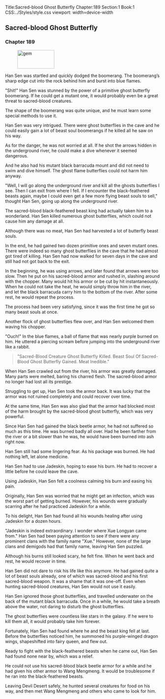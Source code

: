Title:Sacred-blood Ghost Butterfly 
Chapter:189 
Section:1 
Book:1 
CSS:../Styles/style.css 
viewport: width=device-width
  
## Sacred-blood Ghost Butterfly
### Chapter 189 
<figure>
	<img src="../Images/gem.gif" alt="gem" id="gem" width="120" height="60" />
</figure>
  

  
  Han Sen was startled and quickly dodged the boomerang. The boomerang’s sharp edge cut into the rock behind him and burst into blue flames.

"Shit!" Han Sen was stunned by the power of a primitive ghost butterfly boomerang. If he could get a mutant one, it would probably even be a great threat to sacred-blood creatures.

The shape of the boomerang was quite unique, and he must learn some special methods to use it.

Han Sen was very intrigued. There were ghost butterflies in the cave and he could easily gain a lot of beast soul boomerangs if he killed all he saw on his way.

As for the danger, he was not worried at all. If he shot the arrows hidden in the underground river, he could make a dive whenever it seemed dangerous.

And he also had his mutant black barracuda mount and did not need to swim and dive himself. The ghost flame butterflies could not harm him anyway.

"Well, I will go along the underground river and kill all the ghosts butterflies I see. Then I can exit from where I fell. If I encounter the black-feathered beasts again, maybe I could even get a few more flying beast souls to sell," thought Han Sen, going up along the underground river.

The sacred-blood black-feathered beast king had actually taken him to a wonderland. Han Sen killed numerous ghost butterflies, which could not cause him any damage at all.

Although there was no meat, Han Sen had harvested a lot of butterfly beast souls.

In the end, he had gained two dozen primitive ones and seven mutant ones. There were indeed so many ghost butterflies in the cave that he had almost got tired of killing. Han Sen had now walked for seven days in the cave and still had not got back to the exit.

In the beginning, he was using arrows, and later found that arrows were too slow. Then he put on his sacred-blood armor and rushed in, slashing around with the chopper. Many would hit his armor or be cut by hit instantaneously. When he could not take the heat, he would simply throw him in the river, and let the black barracuda carry him to the bottom of the river. After some rest, he would repeat the process.

The process had been very satisfying, since it was the first time he got so many beast souls at once.

Another flock of ghost butterflies flew over, and Han Sen welcomed them waving his chopper.

"Ouch!" In the blue flames, a ball of flame that was nearly purple burned on him. He uttered a piercing scream before jumping into the underground river like a rabbit.

> "Sacred-Blood Creature Ghost Butterfly Killed. Beast Soul Of Sacred-Blood Ghost Butterfly Gained. Meat Inedible."

When Han Sen crawled out from the river, his armor was greatly damaged. Many parts were melted, baring his charred flesh. The sacred-blood armor no longer had lost all its prestige.

Struggling to get up, Han Sen took the armor back. It was lucky that the armor was not ruined completely and could recover over time.

At the same time, Han Sen was also glad that the armor had blocked most of the harm brought by the sacred-blood ghost butterfly, which was very powerful.

Since Han Sen had gained the black beetle armor, he had not suffered so much as this time. He was burned badly all over. Had he been farther from the river or a bit slower than he was, he would have been burned into ash right now.

Han Sen still had some lingering fear. As his package was burned. He had nothing left, let alone medicine.

Han Sen had to use Jadeskin, hoping to ease his burn. He had to recover a little before he could leave the cave.

Using Jadeskin, Han Sen felt a coolness calming his burn and easing his pain.

Originally, Han Sen was worried that he might get an infection, which was the worst part of getting burned. However, his wounds were gradually scarring after he had practiced Jadeskin for a while.

To his delight, Han Sen had found all his wounds healing after using Jadeskin for a dozen hours.

"Jadeskin is indeed extraordinary. I wonder where Xue Longyan came from." Han Sen had been paying attention to see if there were any prominent clans with the family name "Xue." However, none of the large clans and demigods had that family name, leaving Han Sen puzzled.

Although his burns still looked scary, he felt fine. When he went back and rest, he would recover in time.

Han Sen did not dare to risk his life like this anymore. He had gained quite a lot of beast souls already, one of which was sacred-blood and his first sacred-blood weapon. It was a shame that it was one-off. Even when hunting sacred-blood creatures, Han Sen would not use it easily.

Han Sen ignored those ghost butterflies, and travelled underwater on the back of the mutant black barracuda. Once in a while, he would take a breath above the water, not daring to disturb the ghost butterflies.

The ghost butterflies were countless like stars in the galaxy. If he were to kill them all, it would probably take him forever.

Fortunately, Han Sen had found where he and the beast king fell at last. Before the butterflies noticed him, he summoned his purple-winged dragon wings, shapeshifted into fairy queen, and flew out.

Ready to fight with the black-feathered beasts when he came out, Han Sen had found none near by, which was a relief.

He could not use his sacred-blood black beetle armor for a while and he had given his other armor to Wang Mengmeng. It would be troublesome if he ran into the black-feathered beasts.

Leaving Devil Desert safely, he hunted several creatures for food on his way, and then met Wang Mengmeng and others who came to look for him.
